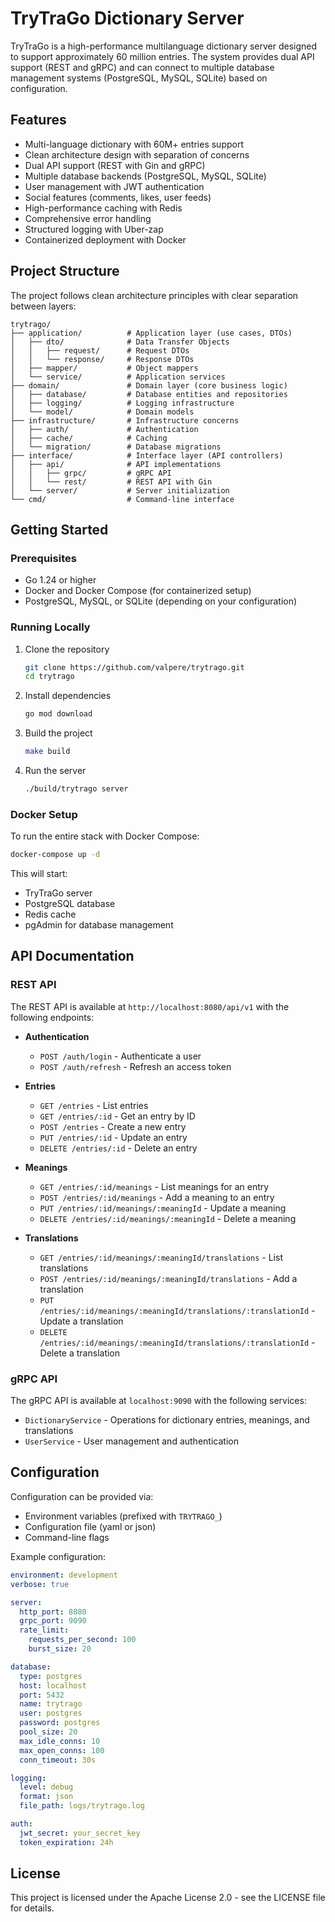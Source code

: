 # TryTraGo Dictionary Server

TryTraGo is a high-performance multilanguage dictionary server designed to support approximately 60 million entries. The system provides dual API support (REST and gRPC) and can connect to multiple database management systems (PostgreSQL, MySQL, SQLite) based on configuration.

## Features

- Multi-language dictionary with 60M+ entries support
- Clean architecture design with separation of concerns
- Dual API support (REST with Gin and gRPC)
- Multiple database backends (PostgreSQL, MySQL, SQLite)
- User management with JWT authentication
- Social features (comments, likes, user feeds)
- High-performance caching with Redis
- Comprehensive error handling
- Structured logging with Uber-zap
- Containerized deployment with Docker

## Project Structure

The project follows clean architecture principles with clear separation between layers:

```
trytrago/
├── application/          # Application layer (use cases, DTOs)
│   ├── dto/              # Data Transfer Objects
│   │   ├── request/      # Request DTOs
│   │   └── response/     # Response DTOs
│   ├── mapper/           # Object mappers
│   └── service/          # Application services
├── domain/               # Domain layer (core business logic)
│   ├── database/         # Database entities and repositories
│   ├── logging/          # Logging infrastructure
│   └── model/            # Domain models
├── infrastructure/       # Infrastructure concerns
│   ├── auth/             # Authentication
│   ├── cache/            # Caching
│   └── migration/        # Database migrations
├── interface/            # Interface layer (API controllers)
│   ├── api/              # API implementations
│   │   ├── grpc/         # gRPC API
│   │   └── rest/         # REST API with Gin
│   └── server/           # Server initialization
└── cmd/                  # Command-line interface
```

## Getting Started

### Prerequisites

- Go 1.24 or higher
- Docker and Docker Compose (for containerized setup)
- PostgreSQL, MySQL, or SQLite (depending on your configuration)

### Running Locally

1. Clone the repository
   ```bash
   git clone https://github.com/valpere/trytrago.git
   cd trytrago
   ```

2. Install dependencies
   ```bash
   go mod download
   ```

3. Build the project
   ```bash
   make build
   ```

4. Run the server
   ```bash
   ./build/trytrago server
   ```

### Docker Setup

To run the entire stack with Docker Compose:

```bash
docker-compose up -d
```

This will start:
- TryTraGo server
- PostgreSQL database
- Redis cache
- pgAdmin for database management

## API Documentation

### REST API

The REST API is available at `http://localhost:8080/api/v1` with the following endpoints:

- **Authentication**
  - `POST /auth/login` - Authenticate a user
  - `POST /auth/refresh` - Refresh an access token

- **Entries**
  - `GET /entries` - List entries
  - `GET /entries/:id` - Get an entry by ID
  - `POST /entries` - Create a new entry
  - `PUT /entries/:id` - Update an entry
  - `DELETE /entries/:id` - Delete an entry

- **Meanings**
  - `GET /entries/:id/meanings` - List meanings for an entry
  - `POST /entries/:id/meanings` - Add a meaning to an entry
  - `PUT /entries/:id/meanings/:meaningId` - Update a meaning
  - `DELETE /entries/:id/meanings/:meaningId` - Delete a meaning

- **Translations**
  - `GET /entries/:id/meanings/:meaningId/translations` - List translations
  - `POST /entries/:id/meanings/:meaningId/translations` - Add a translation
  - `PUT /entries/:id/meanings/:meaningId/translations/:translationId` - Update a translation
  - `DELETE /entries/:id/meanings/:meaningId/translations/:translationId` - Delete a translation

### gRPC API

The gRPC API is available at `localhost:9090` with the following services:

- `DictionaryService` - Operations for dictionary entries, meanings, and translations
- `UserService` - User management and authentication

## Configuration

Configuration can be provided via:
- Environment variables (prefixed with `TRYTRAGO_`)
- Configuration file (yaml or json)
- Command-line flags

Example configuration:

```yaml
environment: development
verbose: true

server:
  http_port: 8080
  grpc_port: 9090
  rate_limit:
    requests_per_second: 100
    burst_size: 20

database:
  type: postgres
  host: localhost
  port: 5432
  name: trytrago
  user: postgres
  password: postgres
  pool_size: 20
  max_idle_conns: 10
  max_open_conns: 100
  conn_timeout: 30s

logging:
  level: debug
  format: json
  file_path: logs/trytrago.log

auth:
  jwt_secret: your_secret_key
  token_expiration: 24h
```

## License

This project is licensed under the Apache License 2.0 - see the LICENSE file for details.
